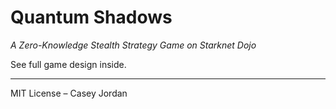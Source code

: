 # Quantum Shadows
*A Zero-Knowledge Stealth Strategy Game on Starknet Dojo*

See full game design inside.

---
MIT License – Casey Jordan
